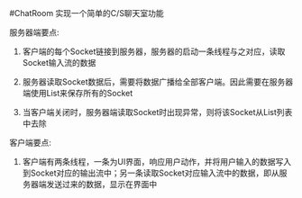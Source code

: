 #ChatRoom
实现一个简单的C/S聊天室功能

服务器端要点:

1. 客户端的每个Socket链接到服务器，服务器的启动一条线程与之对应，读取Socket输入流的数据

2. 服务器读取Socket数据后，需要将数据广播给全部客户端。因此需要在服务器端使用List来保存所有的Socket

3. 当客户端关闭时，服务器端读取Socket时出现异常，则将该Socket从List列表中去除

客户端要点:

1. 客户端有两条线程，一条为UI界面，响应用户动作，并将用户输入的数据写入到Socket对应的输出流中；另一条读取Socket对应输入流中的数据，即从服务器端发送过来的数据，显示在界面中
